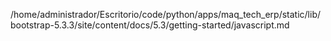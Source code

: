 /home/administrador/Escritorio/code/python/apps/maq_tech_erp/static/lib/bootstrap-5.3.3/site/content/docs/5.3/getting-started/javascript.md